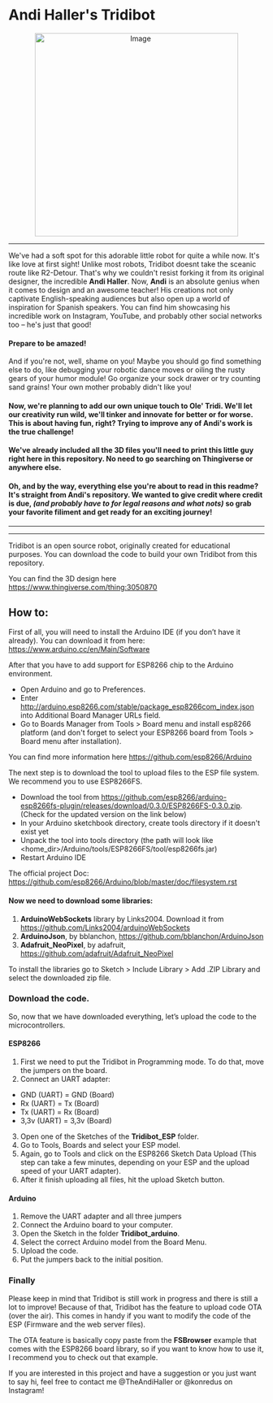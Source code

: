 # Andi Haller's **Tridibot**

<p align="center">
  <img src="![https://github.com/TransFormInters/Tridibot/assets/17519460/f61ac30a-212d-4749-9628-22cc74c7bef7)" alt="Image" width="400" />
</p>

---------------------------------------------------------------------------------------------------------------------------------------------
We've had a soft spot for this adorable little robot for quite a while now. It's like love at first sight! Unlike most robots, Tridibot doesnt take the sceanic route like R2-Detour.  That's why we couldn't resist forking it from its original designer, the incredible **Andi Haller**. Now, **Andi** is an absolute genius when it comes to design and an awesome teacher! His creations not only captivate English-speaking audiences but also open up a world of inspiration for Spanish speakers. You can find him showcasing his incredible work on Instagram, YouTube, and probably other social networks too – he's just that good!

#### Prepare to be amazed!
And if you're not, well, shame on you! Maybe you should go find something else to do, like debugging your robotic dance moves or oiling the rusty gears of your humor module! Go organize your sock drawer or try counting sand grains! Your own mother probably didn't like you!

#### Now, we're planning to add our own unique touch to Ole' Tridi. We'll let our creativity run wild, we'll tinker and innovate for better or for worse. This is about having fun, right? Trying to improve any of **Andi's work** is the true challenge!

#### We've already included all the 3D files you'll need to print this little guy right here in this repository. No need to go searching on Thingiverse or anywhere else.

#### Oh, and by the way, everything else you're about to read in this readme? It's straight from **Andi's repository**. We wanted to give credit where credit is due, _(and probably have to for legal reasons and what nots)_ so grab your favorite filiment and get ready for an exciting journey!

---


-----------------------------------------------------------------------------------------------------------------------------------------------

Tridibot is an open source robot, originally created for educational purposes. You can download the code to build your own Tridibot from this repository. 

You can find the 3D design here https://www.thingiverse.com/thing:3050870

## How to:

First of all, you will need to install the Arduino IDE (if you don’t have it already). You can download it from here: https://www.arduino.cc/en/Main/Software

After that you have to add support for ESP8266 chip to the Arduino environment.

- Open Arduino and go to Preferences.
- Enter http://arduino.esp8266.com/stable/package_esp8266com_index.json into Additional Board Manager URLs field.
- Go to Boards Manager from Tools > Board menu and install esp8266 platform (and don't forget to select your ESP8266 board from Tools > Board menu after installation).

You can find more information here https://github.com/esp8266/Arduino 

The next step is to download the tool to upload files to the ESP file system. We recommend you to use ESP8266FS.

- Download the tool from https://github.com/esp8266/arduino-esp8266fs-plugin/releases/download/0.3.0/ESP8266FS-0.3.0.zip.  (Check for the updated version on the link below)
- In your Arduino sketchbook directory, create tools directory if it doesn't exist yet
- Unpack the tool into tools directory (the path will look like <home_dir>/Arduino/tools/ESP8266FS/tool/esp8266fs.jar)
- Restart Arduino IDE

The official project Doc: https://github.com/esp8266/Arduino/blob/master/doc/filesystem.rst 


#### Now we need to download some libraries:

1)	**ArduinoWebSockets** library by Links2004. Download it from https://github.com/Links2004/arduinoWebSockets  
2)	**ArduinoJson**, by bblanchon, https://github.com/bblanchon/ArduinoJson 
3)  **Adafruit_NeoPixel**, by adafruit, https://github.com/adafruit/Adafruit_NeoPixel

To install the libraries go to Sketch > Include Library > Add .ZIP Library and select the downloaded zip file. 


### Download the code.

So, now that we have downloaded everything, let’s upload the code to the microcontrollers.

#### ESP8266
1)	First we need to put the Tridibot in Programming mode. To do that, move the jumpers on the board.
2)	Connect an UART adapter:
- GND (UART) = GND (Board) 
- Rx (UART) = Tx (Board) 
- Tx (UART) = Rx (Board) 
- 3,3v (UART) = 3,3v (Board)
3)	Open one of the Sketches of the **Tridibot_ESP** folder.
4)	Go to Tools, Boards and select your ESP model.
5)	Again, go to Tools and click on the ESP8266 Sketch Data Upload (This step can take a few minutes, depending on your ESP and the upload speed of your UART adapter).
6)	After it finish uploading all files, hit the upload Sketch button.

#### Arduino
1)	Remove the UART adapter and all three jumpers
2)	Connect the Arduino board to your computer.
3)	Open the Sketch in the folder **Tridibot_arduino**.
4)	Select the correct Arduino model from the Board Menu.
5)	Upload the code.
6)	Put the jumpers back to the initial position.

### Finally
Please keep in mind that Tridibot is still work in progress and there is still a lot to improve! Because of that, Tridibot has the feature to upload code OTA (over the air). This comes in handy if you want to modify the code of the ESP (Firmware and the web server files). 

The OTA feature is basically copy paste from the **FSBrowser** example that comes with the ESP8266 board library, so if you want to know how to use it, I recommend you to check out that example.


If you are interested in this project and have a suggestion or you just want to say hi, feel free to contact me @TheAndiHaller or @konredus on Instagram!

